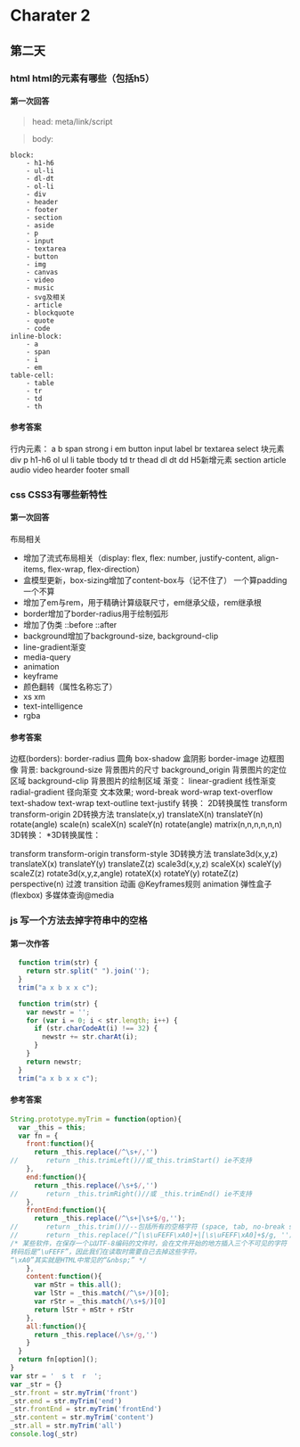 # Charater 2

## 第二天

### html html的元素有哪些（包括h5）

#### 第一次回答

> head: meta/link/script

> body: 

    block: 
        - h1-h6
        - ul-li
        - dl-dt
        - ol-li
        - div
        - header
        - footer
        - section
        - aside
        - p
        - input
        - textarea
        - button
        - img
        - canvas
        - video 
        - music
        - svg及相关
        - article
        - blockquote
        - quote
        - code
    inline-block:
        - a
        - span
        - i
        - em
    table-cell:
        - table
        - tr
        - td
        - th
        
#### 参考答案

行内元素：
a
b
span
strong
i
em
button
input
label
br
textarea
select
块元素
div
p
h1-h6
ol
ul
li
table
tbody
td
tr
thead
dl
dt
dd
H5新增元素
section
article
audio
video
hearder
footer
small


### css CSS3有哪些新特性

#### 第一次回答

布局相关
- 增加了流式布局相关（display: flex, flex: number, justify-content, align-items, flex-wrap, flex-direction）
- 盒模型更新，box-sizing增加了content-box与（记不住了） 一个算padding一个不算
- 增加了em与rem，用于精确计算级联尺寸，em继承父级，rem继承根
- border增加了border-radius用于绘制弧形
- 增加了伪类 ::before ::after
- background增加了background-size, background-clip
- line-gradient渐变
- media-query
- animation
- keyframe
- 颜色翻转（属性名称忘了）
- xs xm
- text-intelligence
- rgba

#### 参考答案

边框(borders):
border-radius 圆角
box-shadow 盒阴影
border-image 边框图像
背景:
background-size 背景图片的尺寸
background_origin 背景图片的定位区域
background-clip 背景图片的绘制区域
渐变：
linear-gradient 线性渐变
radial-gradient 径向渐变
文本效果;
word-break
word-wrap
text-overflow
text-shadow
text-wrap
text-outline
text-justify
转换：
2D转换属性
transform
transform-origin
2D转换方法
translate(x,y)
translateX(n)
translateY(n)
rotate(angle)
scale(n)
scaleX(n)
scaleY(n)
rotate(angle)
matrix(n,n,n,n,n,n)
3D转换：
*3D转换属性：

transform
transform-origin
transform-style
3D转换方法
translate3d(x,y,z)
translateX(x)
translateY(y)
translateZ(z)
scale3d(x,y,z)
scaleX(x)
scaleY(y)
scaleZ(z)
rotate3d(x,y,z,angle)
rotateX(x)
rotateY(y)
rotateZ(z)
perspective(n)
过渡
transition
动画
@Keyframes规则
animation
弹性盒子(flexbox)
多媒体查询@media


### js 写一个方法去掉字符串中的空格

#### 第一次作答

```javascript
  function trim(str) {
    return str.split(" ").join('');
  }
  trim("a x b x x c");

  function trim(str) {
    var newstr = '';
    for (var i = 0; i < str.length; i++) {
      if (str.charCodeAt(i) !== 32) {
        newstr += str.charAt(i);
      }
    }
    return newstr;
  }
  trim("a x b x x c");
```

#### 参考答案

``` javascript
String.prototype.myTrim = function(option){
  var _this = this;
  var fn = {
    front:function(){
      return _this.replace(/^\s+/,'')
//       return _this.trimLeft()//或_this.trimStart() ie不支持
    },
    end:function(){
      return _this.replace(/\s+$/,'')
//       return _this.trimRight()//或 _this.trimEnd() ie不支持
    },
    frontEnd:function(){
      return _this.replace(/^\s+|\s+$/g,'');
//       return _this.trim()//--包括所有的空格字符 (space, tab, no-break space 等)以及所有的行结束符（如 LF，CR）
//       return _this.replace(/^[\s\uFEFF\xA0]+|[\s\uFEFF\xA0]+$/g, '');
/* 某些软件，在保存一个以UTF-8编码的文件时，会在文件开始的地方插入三个不可见的字符（0xEF 0xBB 0xBF，即BOM），
转码后是“\uFEFF”，因此我们在读取时需要自己去掉这些字符。
“\xA0”其实就是HTML中常见的“&nbsp;” */
    },
    content:function(){
      var mStr = this.all();
      var lStr = _this.match(/^\s+/)[0];
      var rStr = _this.match(/\s+$/)[0]
      return lStr + mStr + rStr
    },
    all:function(){
      return _this.replace(/\s+/g,'')
    }
  }
  return fn[option]();
}
var str = '  s t  r  ';
var _str = {}
_str.front = str.myTrim('front')
_str.end = str.myTrim('end')
_str.frontEnd = str.myTrim('frontEnd')
_str.content = str.myTrim('content')
_str.all = str.myTrim('all')
console.log(_str)

```
    